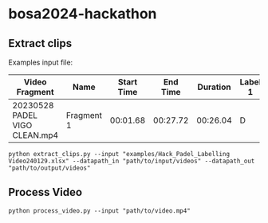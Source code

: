 # bosa2024-hackathon

## Extract clips

Examples input file:

|Video	Fragment| Name|	Start Time|	End Time|	Duration|	Label 1|	Label 2|	Label 3|
|---------------|-----|-----------|---------|-----------|----------|-----------|-----------|
|20230528 PADEL VIGO  CLEAN.mp4|	Fragment 1|	00:01.68|	00:27.72|	00:26.04|	D| |   |

 ```
python extract_clips.py --input "examples/Hack_Padel_Labelling Video240129.xlsx" --datapath_in "path/to/input/videos" --datapath_out "path/to/output/videos"
 ```

## Process Video

```
python process_video.py --input "path/to/video.mp4"
```